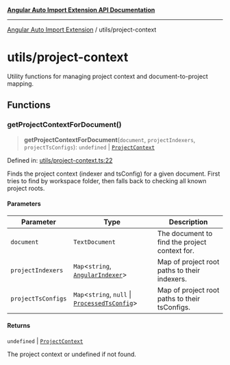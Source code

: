 [**Angular Auto Import Extension API Documentation**](../README.md)

***

[Angular Auto Import Extension](../README.md) / utils/project-context

# utils/project-context

Utility functions for managing project context and document-to-project mapping.

## Functions

### getProjectContextForDocument()

> **getProjectContextForDocument**(`document`, `projectIndexers`, `projectTsConfigs`): `undefined` \| [`ProjectContext`](../types/angular.md#projectcontext)

Defined in: [utils/project-context.ts:22](https://github.com/ngx-rock/vscode-angular-auto-import/blob/main/src/utils/project-context.ts#L22)

Finds the project context (indexer and tsConfig) for a given document.
First tries to find by workspace folder, then falls back to checking all known project roots.

#### Parameters

| Parameter | Type | Description |
| ------ | ------ | ------ |
| `document` | `TextDocument` | The document to find the project context for. |
| `projectIndexers` | `Map`\<`string`, [`AngularIndexer`](../services/indexer.md#angularindexer)\> | Map of project root paths to their indexers. |
| `projectTsConfigs` | `Map`\<`string`, `null` \| [`ProcessedTsConfig`](../types/tsconfig.md#processedtsconfig)\> | Map of project root paths to their tsConfigs. |

#### Returns

`undefined` \| [`ProjectContext`](../types/angular.md#projectcontext)

The project context or undefined if not found.
